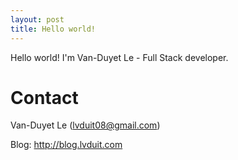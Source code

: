 ```yaml
---
layout: post
title: Hello world!
---
```


Hello world! I'm Van-Duyet Le - Full Stack developer.

# Contact 

Van-Duyet Le (lvduit08@gmail.com) 

Blog: http://blog.lvduit.com 
